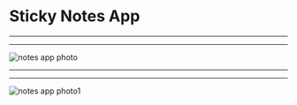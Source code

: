 # Sticky Notes App

-------------
-------------

![notes app photo](https://user-images.githubusercontent.com/72153125/123540612-9a395d80-d748-11eb-8bf4-8fbebce6d7fe.png)

-------------
-------------

![notes app photo1](https://user-images.githubusercontent.com/72153125/123540613-9c032100-d748-11eb-9f70-bf73c0f879b0.png)
